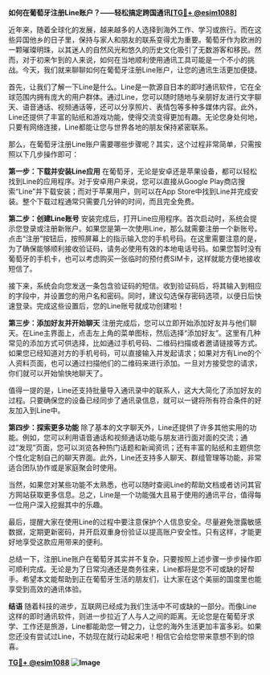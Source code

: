 **如何在葡萄牙注册Line账户？——轻松搞定跨国通讯[[TG💪+ @esim1088](https://t.me/s/esim1088)]**

近年来，随着全球化的发展，越来越多的人选择到海外工作、学习或旅行。而在这些异国他乡的日子里，保持与家人和朋友的联系变得尤为重要。葡萄牙作为欧洲的一颗璀璨明珠，以其迷人的自然风光和悠久的历史文化吸引了无数游客和移民。然而，对于初来乍到的人来说，如何在当地顺利使用通讯工具可能是一个不小的挑战。今天，我们就来聊聊如何在葡萄牙注册Line账户，让您的通讯生活更加便捷。

首先，让我们了解一下Line是什么。Line是一款源自日本的即时通讯软件，它在全球范围内拥有庞大的用户群体。通过Line，您可以随时随地与亲朋好友进行文字聊天、语音通话、视频通话等，还可以分享照片、表情包等多种多媒体内容。此外，Line还提供了丰富的贴纸和游戏功能，使得交流变得更加有趣。无论您身处何地，只要有网络连接，Line都能让您与世界各地的朋友保持紧密联系。

那么，在葡萄牙注册Line账户需要哪些步骤呢？其实，这个过程非常简单，只需按照以下几步操作即可：

**第一步：下载并安装Line应用**
在葡萄牙，无论是安卓还是苹果设备，都可以轻松找到Line的应用程序。对于安卓用户来说，您可以直接从Google Play商店搜索“Line”并下载安装；而对于苹果用户，则可以在App Store中找到Line并完成安装。整个下载过程通常只需要几分钟的时间，而且完全免费。

**第二步：创建Line账号**
安装完成后，打开Line应用程序。首次启动时，系统会提示您登录或注册新账户。如果您是第一次使用Line，那么就需要注册一个新账号。点击“注册”按钮后，按照屏幕上的指示输入您的手机号码。在这里需要注意的是，为了确保能够顺利接收验证码，请务必使用有效的本地电话号码。如果您暂时没有葡萄牙的手机卡，也可以考虑购买一张临时的预付费SIM卡，这样就能方便地接收短信了。

接下来，系统会向您发送一条包含验证码的短信。收到验证码后，将其输入到相应的字段中，并设置您的用户名和密码。同时，建议勾选保存密码选项，以便日后快速登录。完成这些设置后，您的Line账号就成功创建啦！

**第三步：添加好友并开始聊天**
注册完成后，您可以立即开始添加好友并与他们聊天。在Line主界面上，点击左上角的菜单图标，然后选择“添加好友”。这里有几种常见的添加方式可供选择，比如通过手机号码、二维码扫描或者邀请链接等方式。如果您已经知道对方的手机号码，可以直接输入并发起请求；如果对方有Line的个人资料页面，也可以通过扫描他们的二维码来进行添加。一旦对方接受您的请求，你们就可以开始愉快地聊天了。

值得一提的是，Line还支持批量导入通讯录中的联系人，这大大简化了添加好友的过程。只要确保您的设备已经同步了通讯录信息，就可以一键将所有符合条件的好友加入到Line中。

**第四步：探索更多功能**
除了基本的文字聊天外，Line还提供了许多其他实用的功能。例如，您可以利用语音通话和视频通话功能与朋友进行面对面的交流；通过“发现”页面，您可以浏览各种热门话题和新闻资讯；还有丰富的贴纸和主题供您个性化定制自己的聊天界面。此外，Line还支持多人聊天、群组管理等功能，非常适合团队协作或是家庭聚会时使用。

当然，如果您对某些功能不太熟悉，也可以随时查阅Line的帮助文档或者访问其官方网站获取更多信息。总之，Line是一个功能强大且易于使用的通讯平台，值得每一位用户深入挖掘其中的乐趣。

最后，提醒大家在使用Line的过程中要注意保护个人信息安全。尽量避免泄露敏感数据，定期更新密码，并开启双重身份验证以提高账户安全性。只有这样，才能更好地享受这款应用带来的便利。

总结一下，注册Line账户在葡萄牙其实并不复杂，只要按照上述步骤一步步操作即可顺利完成。无论是为了日常沟通还是商务往来，Line都将是您不可或缺的好帮手。希望本文能帮助到正在葡萄牙生活的朋友们，让大家在这个美丽的国度里也能享受到高效的通讯体验。

**结语**
随着科技的进步，互联网已经成为我们生活中不可或缺的一部分。而像Line这样的即时通讯软件，则进一步拉近了人与人之间的距离。无论您是在葡萄牙求学、工作还是旅游，Line都能助您一臂之力，让您的海外生活更加丰富多彩。如果您还没有尝试过Line，不妨现在就行动起来吧！相信它会给您带来意想不到的惊喜。

**[TG💪+ @esim1088](https://t.me/s/esim1088) ![Image](https://i.postimg.cc/4NQfJmqS/Snipaste-2025-05-13-00-14-12.png)**